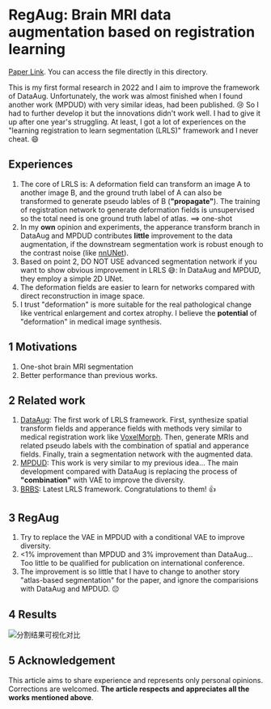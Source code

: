 # RegAug: Brain MRI data augmentation based on registration learning

[Paper Link](https://kns.cnki.net/kcms2/article/abstract?v=ifIT5_n5_GfWGlsI1rA4rWoo2b818SX-SaQzTANQU71PepTEVXhl2Txdhd9Y9V-BGlKBroslm3nyZ4uUX48SVIkfADvynbYGiXwA8ZLDTE7XIIrF0VSl3ugEmB30b-2d9o8-h6Cw-hKmY4oSHWn8-E6C5nkaoyXAUMGVL4zwFKaAAg7YqYGNASxJO4dPv40YL7myOzZId6vJNqk6d-vRbw==&uniplatform=NZKPT). You can access the file directly in this directory.

This is my first formal research in 2022 and I aim to improve the framework of DataAug. Unfortunately, the work was almost finished when I found another work (MPDUD) with very similar ideas, had been published. :cry: So I had to further develop it but the innovations didn't work well. I had to give it up after one year's struggling. At least, I got a lot of experiences on the "learning registration to learn segmentation (LRLS)" framework and I never cheat. :smile:

## Experiences
1. The core of LRLS is: A deformation field can transform an image A to another image B, and the ground truth label of A can also be transformed to generate pseudo lables of B (**"propagate"**). The training of registration network to generate deformation fields is unsupervised so the total need is one ground truth label of atlas. ==> one-shot
2. In my **own** opinion and experiments, the apperance transform branch in DataAug and MPDUD contributes **little** improvement to the data augmentation, if the downstream segmentation work is robust enough to the contrast noise (like [nnUNet](https://github.com/MIC-DKFZ/nnUNet)).
3. Based on point 2, DO NOT USE advanced segmentation network if you want to show obvious improvement in LRLS :sweat_smile:: In DataAug and MPDUD, they employ a simple 2D UNet.
4. The deformation fields are easier to learn for networks compared with direct reconstruction in image space.
5. I trust "deformation" is more suitable for the real pathological change like ventrical enlargement and cortex atrophy. I believe the **potential** of "deformation" in medical image synthesis.

## 1 Motivations
1. One-shot brain MRI segmentation
2. Better performance than previous works.

## 2 Related work
1. [DataAug](https://openaccess.thecvf.com/content_CVPR_2019/html/Zhao_Data_Augmentation_Using_Learned_Transformations_for_One-Shot_Medical_Image_Segmentation_CVPR_2019_paper.html): The first work of LRLS framework. First, synthesize spatial transform fields and apperance fields with methods very similar to medical registration work like [VoxelMorph](https://arxiv.org/abs/1809.05231). Then, generate MRIs and related pseudo labels with the combination of spatial and apperance fields. Finally, train a segmentation network with the augmented data.
2. [MPDUD](https://ojs.aaai.org/index.php/AAAI/article/view/16212): This work is very similar to my previous idea... The main development compared with DataAug is replacing the process of **"combination"** with VAE to improve the diversity.
3. [BRBS](https://ieeexplore.ieee.org/abstract/document/9842340): Latest LRLS framework. Congratulations to them! :+1:

## 3 RegAug
1. Try to replace the VAE in MPDUD with a conditional VAE to improve diversity.
2. <1% improvement than MPDUD and 3% improvement than DataAug... Too little to be qualified for publication on international conference.
3. The improvement is so little that I have to change to another story "atlas-based segmentation" for the paper, and ignore the comparisions with DataAug and MPDUD. :pensive:

## 4 Results 
![分割结果可视化对比](https://github.com/user-attachments/assets/6c66a0de-e245-43a5-bd32-e37b9efa4ec8)

## 5 Acknowledgement
This article aims to share experience and represents only personal opinions. Corrections are welcomed. **The article respects and appreciates all the works mentioned above**.




